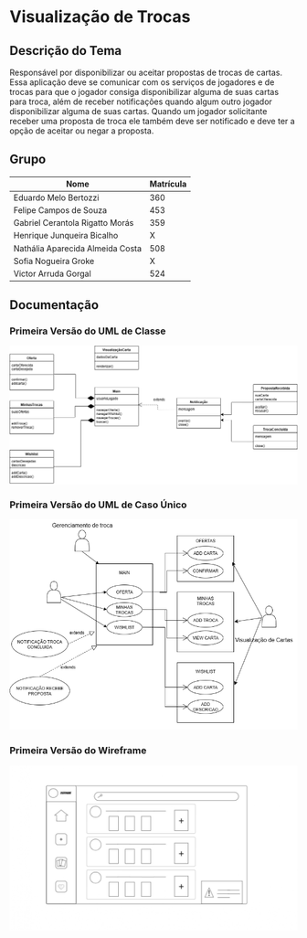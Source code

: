 #  Visualização de Trocas

## Descrição do Tema
  Responsável por disponibilizar ou aceitar propostas de trocas de cartas. Essa aplicação deve se comunicar com os serviços de jogadores e de trocas para que o jogador consiga disponibilizar alguma de suas cartas para troca, além de receber notificações quando algum outro jogador disponibilizar alguma de suas cartas. Quando um jogador solicitante receber uma proposta de troca ele também deve ser notificado e deve ter a opção de aceitar ou negar a proposta.

## Grupo
|**Nome**|**Matrícula**|
|--------|-------------|
|Eduardo Melo Bertozzi|360|
|Felipe Campos de Souza|453|
|Gabriel Cerantola Rigatto Morás|359|
|Henrique Junqueira Bicalho|X|
|Nathália Aparecida Almeida Costa|508|
|Sofia Nogueira Groke|X|
|Victor Arruda Gorgal|524|

## Documentação
### Primeira Versão do UML de Classe
![](documentacao/UML/UML_Classe.drawio.png)

### Primeira Versão do UML de Caso Único
![](documentacao/UML/UML_S03.drawio.png)

### Primeira Versão do Wireframe
![](documentacao/Wireframe/Wireframe.drawio.jpg)

